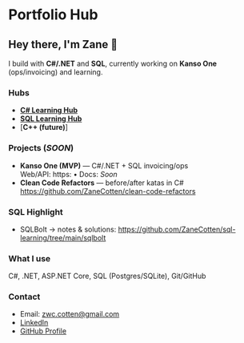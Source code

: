 # Portfolio Hub
## Hey there, I'm Zane 👋

I build with **C#/.NET** and **SQL**, currently working on **Kanso One** (ops/invoicing) and learning.

### Hubs
- [**C# Learning Hub**](https://github.com/ZaneCotten/csharp-learning)
- [**SQL Learning Hub**](https://github.com/ZaneCotten/sql-learning)
- [**C++ (future)**]

### Projects (_SOON_)
- **Kanso One (MVP)** — C#/.NET + SQL invoicing/ops  
  Web/API: https: • Docs: _Soon_
- **Clean Code Refactors** — before/after katas in C#  
  https://github.com/ZaneCotten/clean-code-refactors

### SQL Highlight
- SQLBolt → notes & solutions: https://github.com/ZaneCotten/sql-learning/tree/main/sqlbolt

### What I use
C#, .NET, ASP.NET Core, SQL (Postgres/SQLite), Git/GitHub

### Contact
- Email: zwc.cotten@gmail.com
- [LinkedIn](https://www.linkedin.com/in/zane-cotten-b28a72382/)
- [GitHub Profile](https://github.com/ZaneCotten)

